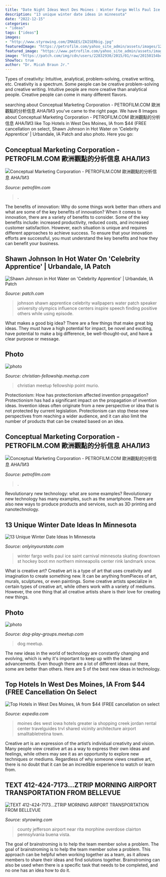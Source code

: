 ```yaml
---
title: "Date Night Ideas West Des Moines : Winter Fargo Wells Paul Ice Saint Carnival Minnesota Skating Downtown St Hockey Boot Mn Northern Minneapolis Center Rink Landmark Snow"
description: "13 unique winter date ideas in minnesota"
date: "2022-12-15"
categories:
- "ideas"
tags: ["ideas"]
images:
- "http://www.styrowing.com/IMAGES/ZAISERbig.jpg"
featuredImage: "https://petrofilm.com/yahoo_site_admin/assets/images/1200px-Russian_cruiser_Marshal_Ustinov_MOD_45164874.58215315_std.jpg"
featured_image: "https://www.petrofilm.com/yahoo_site_admin/assets/images/trondheim_3.128100026_std.JPG"
image: "https://patch.com/img/cdn/users/22832930/2015/01/raw/20150154bdf092205f7.jpg"
ShowToc: true
author: "Dr. Micah Braun Jr."
---
```



Types of creativity: Intuitive, analytical, problem-solving, creative writing, etc.
Creativity is a spectrum. Some people can be creative problem-solving and creative writing. Intuitive people are more creative than analytical people. Creative people can come in many different flavors.

	

		
searching about Conceptual Marketing Corporation - PETROFILM.COM ﻿歐洲觀點的分析信息 АНАЛИЗ you've came to the right page. We have 8 Images about Conceptual Marketing Corporation - PETROFILM.COM ﻿歐洲觀點的分析信息 АНАЛИЗ like Top Hotels in West Des Moines, IA from $44 (FREE cancellation on select, Shawn Johnson in Hot Water on &#039;Celebrity Apprentice&#039; | Urbandale, IA Patch and also photo. Here you go:
		
    
## Conceptual Marketing Corporation - PETROFILM.COM ﻿歐洲觀點的分析信息 АНАЛИЗ

<img loading=lazy src="https://petrofilm.com/yahoo_site_admin/assets/images/1200px-Russian_cruiser_Marshal_Ustinov_MOD_45164874.58215315_std.jpg" onerror="this.onerror=null;this.src='https://tse1.mm.bing.net/th?id=OIP.6_yQVpd3F8gXKV03lp2x1AHaEM&amp;pid=15.1';" alt="Conceptual Marketing Corporation - PETROFILM.COM ﻿歐洲觀點的分析信息 АНАЛИЗ">

_Source: petrofilm.com_

>. 

	

The benefits of innovation: Why do some things work better than others and what are some of the key benefits of innovation?
When it comes to innovation, there are a variety of benefits to consider. Some of the key benefits include: increased productivity, reduced costs, and increased customer satisfaction. However, each situation is unique and requires different approaches to achieve success. To ensure that your innovation efforts are successful, you must understand the key benefits and how they can benefit your business.

    
## Shawn Johnson In Hot Water On &#039;Celebrity Apprentice&#039; | Urbandale, IA Patch

<img loading=lazy src="https://patch.com/img/cdn/users/22832930/2015/01/raw/20150154bdf092205f7.jpg" onerror="this.onerror=null;this.src='https://tse1.mm.bing.net/th?id=OIP.ubn8cgJA49SVu_BTsQJh2AHaE8&amp;pid=15.1';" alt="Shawn Johnson in Hot Water on &#039;Celebrity Apprentice&#039; | Urbandale, IA Patch">

_Source: patch.com_

>johnson shawn apprentice celebrity wallpapers water patch speaker university olympics influence centers inspire speech finding positive others while using episode. 

	

What makes a good big idea?
There are a few things that make great big ideas. They must have a high potential for impact, be novel and exciting, have potential to make a big difference, be well-thought-out, and have a clear purpose or message.

    
## Photo

<img loading=lazy src="http://photos2.meetupstatic.com/photos/event/b/8/7/6/global_308807222.jpeg" onerror="this.onerror=null;this.src='https://tse2.mm.bing.net/th?id=OIP.Qy_tF-xjO5IIaQc8rfg7GAHaJ4&amp;pid=15.1';" alt="photo">

_Source: christian-fellowship.meetup.com_

>christian meetup fellowship point murio. 

	

Protectionism: How has protectionism affected invention propagation?
Protectionism has had a significant impact on the propagation of invention ideas. Invention ideas often originate from a new perspective or idea that is not protected by current legislation. Protectionism can stop these new perspectives from reaching a wider audience, and it can also limit the number of products that can be created based on an idea.

    
## Conceptual Marketing Corporation - PETROFILM.COM ﻿歐洲觀點的分析信息 АНАЛИЗ

<img loading=lazy src="https://www.petrofilm.com/yahoo_site_admin/assets/images/trondheim_3.128100026_std.JPG" onerror="this.onerror=null;this.src='https://tse4.mm.bing.net/th?id=OIP.W5vPz81U-dMmwLRK-k0luQHaFE&amp;pid=15.1';" alt="Conceptual Marketing Corporation - PETROFILM.COM ﻿歐洲觀點的分析信息 АНАЛИЗ">

_Source: petrofilm.com_

>. 

	

Revolutionary new technology: what are some examples?
Revolutionary new technology has many examples, such as the smartphone. There are also new ways to produce products and services, such as 3D printing and nanotechnology.

    
## 13 Unique Winter Date Ideas In Minnesota

<img loading=lazy src="http://cdn.onlyinyourstate.com/wp-content/uploads/2015/12/winterskate_boardman__large-slideshow.jpg" onerror="this.onerror=null;this.src='https://tse2.mm.bing.net/th?id=OIP._O1KpmBXtypaB4vqoe6XzgHaEK&amp;pid=15.1';" alt="13 Unique Winter Date Ideas In Minnesota">

_Source: onlyinyourstate.com_

>winter fargo wells paul ice saint carnival minnesota skating downtown st hockey boot mn northern minneapolis center rink landmark snow. 

	

What is creative art?
Creative art is a type of art that uses creativity and imagination to create something new. It can be anything fromPieces of art, murals, sculptures, or even paintings. Some creative artists specialize in certain types of creative art, while others work with a variety of mediums. However, the one thing that all creative artists share is their love for creating new things.

    
## Photo

<img loading=lazy src="http://photos2.meetupstatic.com/photos/event/9/5/e/e/global_228398382.jpeg" onerror="this.onerror=null;this.src='https://tse1.mm.bing.net/th?id=OIP.aN10657UFyFCZyUqps83NAAAAA&amp;pid=15.1';" alt="photo">

_Source: dog-play-groups.meetup.com_

>dog meetup. 

	

The new ideas in the world of technology are constantly changing and evolving, which is why it's important to keep up with the latest advancements. Even though there are a lot of different ideas out there, some are better than others. Here are 5 of the best new ideas in technology.

    
## Top Hotels In West Des Moines, IA From $44 (FREE Cancellation On Select

<img loading=lazy src="https://a.travel-assets.com/findyours-php/viewfinder/images/res70/54000/54314-West-Des-Moines.jpg" onerror="this.onerror=null;this.src='https://tse1.mm.bing.net/th?id=OIP.ROjw6R_aUVzM2kkd1CveqAHaEK&amp;pid=15.1';" alt="Top Hotels in West Des Moines, IA from $44 (FREE cancellation on select">

_Source: expedia.com_

>moines des west iowa hotels greater ia shopping creek jordan rental center travelguides trvl shared vicinity architecture airport smalltabletretina town. 

	

Creative art is an expression of the artist’s individual creativity and vision. Many people view creative art as a way to express their own ideas and feelings, while others may see it as an opportunity to explore new techniques or mediums. Regardless of why someone views creative art, there is no doubt that it can be an incredible experience to watch or learn from.

    
## TEXT 412-424-7173...ZTRIP MORNING AIRPORT TRANSPORTATION FROM BELLEVUE

<img loading=lazy src="http://www.styrowing.com/IMAGES/ZAISERbig.jpg" onerror="this.onerror=null;this.src='https://tse3.mm.bing.net/th?id=OIP.4wybJ5_JcPZzC43FB_lFFAAAAA&amp;pid=15.1';" alt="TEXT 412-424-7173...ZTRIP MORNING AIRPORT TRANSPORTATION FROM BELLEVUE">

_Source: styrowing.com_

>county jefferson airport near rita morphine overdose clairton pennsylvania buena vista. 

	

The goal of brainstroming is to help the team member solve a problem.
The goal of brainstroming is to help the team member solve a problem. This approach can be helpful when working together as a team, as it allows members to share their ideas and find solutions together. Brainstroming can also be used when there is a specific task that needs to be completed, and no one has an idea how to do it.

